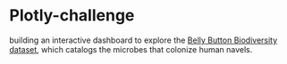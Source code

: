 # Plotly-challenge
building an interactive dashboard to explore the [Belly Button Biodiversity dataset](http://robdunnlab.com/projects/belly-button-biodiversity/), which catalogs the microbes that colonize human navels.
